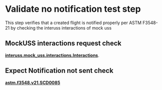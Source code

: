 # Validate no notification test step

This step verifies that a created flight is notified properly per ASTM F3548-21 by checking the interuss interactions of mock uss

## MockUSS interactions request check
**[interuss.mock_uss.interactions.Interactions](../../../../../../requirements/interuss/mock_uss/interactions.md)**.

## Expect Notification not sent check

**[astm.f3548.v21.SCD0085](../../../../../../requirements/astm/f3548/v21.md)**
